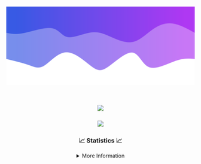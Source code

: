 ![Header](./IMG_4001.png)
<div align="center">

<h1 align="center">
  <a href="https://git.io/typing-svg">
    <img src="https://readme-typing-svg.herokuapp.com/?lines=Welcome+to+my+profile!+👋;JavaScript+developer.;&center=true&size=25">
  </a>
</h1>

<p align="center">
  <img src="https://lanyard.cnrad.dev/api/624702585596805130" />
</p>

### 📈 Statistics 📈
<details>
    <summary>More Information</summary>
    <br/>

<!--START_SECTION:waka-->
![Code Time](http://img.shields.io/badge/Code%20Time-190%20hrs%2019%20mins-blue)

![Profile Views](http://img.shields.io/badge/Profile%20Views-0-blue)

**🐱 My GitHub Data** 

> 📦 2.5 kB Used in GitHub's Storage 
 > 
> 🏆 3 Contributions in the Year 2024
 > 
> 🚫 Not Opted to Hire
 > 
> 📜 5 Public Repositories 
 > 
> 🔑 1 Private Repositories 
 > 
**I'm an Early 🐤** 

```text
🌞 Morning                365 commits         ███████░░░░░░░░░░░░░░░░░░   28.92 % 
🌆 Daytime                435 commits         █████████░░░░░░░░░░░░░░░░   34.47 % 
🌃 Evening                419 commits         ████████░░░░░░░░░░░░░░░░░   33.20 % 
🌙 Night                  43 commits          █░░░░░░░░░░░░░░░░░░░░░░░░   03.41 % 
```
📅 **I'm Most Productive on Wednesday** 

```text
Monday                   153 commits         ███░░░░░░░░░░░░░░░░░░░░░░   12.12 % 
Tuesday                  167 commits         ███░░░░░░░░░░░░░░░░░░░░░░   13.23 % 
Wednesday                302 commits         ██████░░░░░░░░░░░░░░░░░░░   23.93 % 
Thursday                 268 commits         █████░░░░░░░░░░░░░░░░░░░░   21.24 % 
Friday                   141 commits         ███░░░░░░░░░░░░░░░░░░░░░░   11.17 % 
Saturday                 107 commits         ██░░░░░░░░░░░░░░░░░░░░░░░   08.48 % 
Sunday                   124 commits         ██░░░░░░░░░░░░░░░░░░░░░░░   09.83 % 
```


📊 **This Week I Spent My Time On** 

```text
🕑︎ Time Zone: America/New_York

💬 Programming Languages: 
Java                     17 hrs 56 mins      ███████████████████████░░   90.56 % 
XML                      58 mins             █░░░░░░░░░░░░░░░░░░░░░░░░   04.95 % 
Kotlin                   43 mins             █░░░░░░░░░░░░░░░░░░░░░░░░   03.68 % 
YAML                     6 mins              ░░░░░░░░░░░░░░░░░░░░░░░░░   00.54 % 
Groovy                   2 mins              ░░░░░░░░░░░░░░░░░░░░░░░░░   00.21 % 

🔥 Editors: 
IntelliJ                 19 hrs 48 mins      █████████████████████████   100.00 % 

🐱‍💻 Projects: 
Mercury                  6 hrs 33 mins       ████████░░░░░░░░░░░░░░░░░   33.10 % 
Sodium                   6 hrs 31 mins       ████████░░░░░░░░░░░░░░░░░   32.95 % 
Sacred Network           3 hrs 4 mins        ████░░░░░░░░░░░░░░░░░░░░░   15.53 % 
hcf                      2 hrs 23 mins       ███░░░░░░░░░░░░░░░░░░░░░░   12.08 % 
Unknown Project          22 mins             ░░░░░░░░░░░░░░░░░░░░░░░░░   01.87 % 

💻 Operating System: 
Windows                  19 hrs 48 mins      █████████████████████████   100.00 % 
```

**I Mostly Code in Java** 

```text
Java                     25 repos            ██████████████████████░░░   89.29 % 
JavaScript               2 repos             ██░░░░░░░░░░░░░░░░░░░░░░░   07.14 % 
C++                      1 repo              █░░░░░░░░░░░░░░░░░░░░░░░░   03.57 % 
```



**Timeline**

![Lines of Code chart](https://raw.githubusercontent.com/DevDipin/DevDipin/main/assets/bar_graph.png)


 Last Updated on 28/03/2024 11:09:30 UTC
<!--END_SECTION:waka-->

![Footer](./IMG_4002.png)